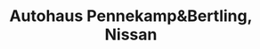 ---
title: "Autohaus Pennekamp&Bertling, Nissan"
url: /vreden/autohaus-pennekampundbertling-nissan/
shop: Autohaus
---